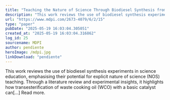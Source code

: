 ```yaml
---
title: "Teaching the Nature of Science Through Biodiesel Synthesis from Waste Cooking Oil: A Literature Review with Experimental Insights"
description: "This work reviews the use of biodiesel synthesis experiments in science education, emphasising their potential for explicit nature of science (NOS) teaching. Through a literature review and experiment..."
url: "https://www.mdpi.com/2673-4079/6/2/15"
type: "paper"
pubDate: "2025-05-19 16:03:04.305051"
created_at: "2025-05-19 16:03:04.316862"
log_id: 25
sourcename: MDPI
author: pendiente
heroImage: /mdpi.jpg
linkDownload: "pendiente"
---
```


This work reviews the use of biodiesel synthesis experiments in science education, emphasising their potential for explicit nature of science (NOS) teaching. Through a literature review and experimental insights, it highlights how transesterification of waste cooking oil (WCO) with a basic catalyst can[...] Read more.
